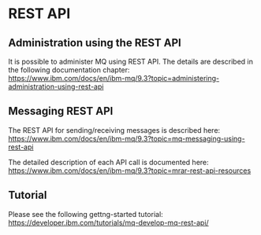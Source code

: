 
# REST API


## Administration using the REST API

It is possible to administer MQ using REST API. The details are described in the following documentation chapter: <br> 
https://www.ibm.com/docs/en/ibm-mq/9.3?topic=administering-administration-using-rest-api

## Messaging REST API

The REST API for sending/receiving messages is described here: <br>
https://www.ibm.com/docs/en/ibm-mq/9.3?topic=mq-messaging-using-rest-api


The detailed description of each API call is documented here: <br>
https://www.ibm.com/docs/en/ibm-mq/9.3?topic=mrar-rest-api-resources


## Tutorial

Please see the following gettng-started tutorial: <br>
https://developer.ibm.com/tutorials/mq-develop-mq-rest-api/
